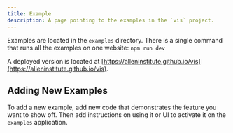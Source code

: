 ```yaml
---
title: Example
description: A page pointing to the examples in the `vis` project.
---
```


Examples are located in the `examples` directory. There is a single command that runs all the examples on one website: `npm run dev`

A deployed version is located at [https://alleninstitute.github.io/vis](https://alleninstitute.github.io/vis).

## Adding New Examples

To add a new example, add new code that demonstrates the feature you want to show off. Then add instructions on using it or UI to activate it on the `examples` application.
